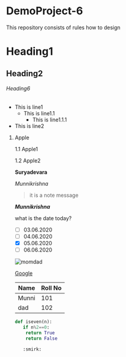 # DemoProject-6
This repository consists of rules how to design

# Heading1
## Heading2
###### Heading6

- This is line1
  - This is line1.1
      - This is line1.1.1
- This is line2

1. Apple

   1.1 Apple1
   
   1.2 Apple2
   
   **Suryadevara**
   
   *Munnikrishna*
   
   >it is a note message
   
   ***Munnikrishna***
   
   what is the date today?
   
   - [ ] 03.06.2020
   - [ ] 04.06.2020
   - [x] 05.06.2020
   - [ ] 06.06.2020
   
   ![momdad](https://www.filmibeat.com/ph-big/2019/05/jr-ntr_1558329150190.jpg)
   
   [Google](https://www.google.com/)
   
   |Name|Roll No|
   |----|-----|
   |Munni|101|
   |dad|102|
   
   ```python
   def iseven(n):
      if n%2==0:
       return True
       return False
       
      :smirk:
